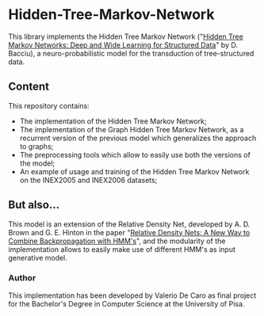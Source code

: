 # Hidden-Tree-Markov-Network
This library implements the Hidden Tree Markov Network ("[Hidden Tree Markov Networks: Deep and Wide Learning for Structured Data](https://arxiv.org/abs/1711.07784)" by D. Bacciu), a neuro-probabilistic model for the transduction of tree-structured data.

## Content
This repository contains:
  - The implementation of the Hidden Tree Markov Network;
  - The implementation of the Graph Hidden Tree Markov Network, as a recurrent version of the previous model which generalizes the approach to graphs;
  - The preprocessing tools which allow to easily use both the versions of the model;
  - An example of usage and training of the Hidden Tree Markov Network on the INEX2005 and INEX2006 datasets;
 
## But also...
This model is an extension of the Relative Density Net, developed by A. D. Brown and G. E. Hinton in the paper "[Relative Density Nets: A New Way to Combine Backpropagation with HMM's](https://pdfs.semanticscholar.org/943d/5f9deb552d25d6b1377b09ad3fa00cbe7b3e.pdf)", and the modularity of the implementation allows to easily make use of different HMM's as input generative model.

### Author
This implementation has been developed by Valerio De Caro as final project for the Bachelor's Degree in Computer Science at the University of Pisa.
